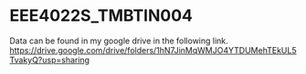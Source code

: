 # EEE4022S_TMBTIN004

Data can be found in my google drive in the following link.
https://drive.google.com/drive/folders/1hN7JinMqWMJO4YTDUMehTEkUL5TvakyQ?usp=sharing
